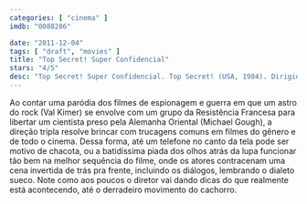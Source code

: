 ```yaml
---
categories: [ "cinema" ]
imdb: "0088286"

date: "2011-12-04"
tags: [ "draft", "movies" ]
title: "Top Secret! Super Confidencial"
stars: "4/5"
desc: "Top Secret! Super Confidencial. Top Secret! (USA, 1984). Dirigido por Jim Abrahams, David Zucker, Jerry Zucker. Escrito por Jim Abrahams, David Zucker, Jerry Zucker, Martyn Burke. Com Omar Sharif, Jeremy Kemp, Warren Clarke, Tristram Jellinek, Val Kilmer, Billy J. Mitchell, Major Wiley, Gertan Klauber, Richard Mayes."
---
```

Ao contar uma paródia dos filmes de espionagem e guerra em que um astro do rock (Val Kimer) se envolve com um grupo da Resistência Francesa para libertar um cientista preso pela Alemanha Oriental (Michael Gough), a direção tripla resolve brincar com trucagens comuns em filmes do gênero e de todo o cinema. Dessa forma, até um telefone no canto da tela pode ser motivo de chacota, ou a batidíssima piada dos olhos atrás da lupa funcionar tão bem na melhor sequência do filme, onde os atores contracenam uma cena invertida de trás pra frente, incluindo os diálogos, lembrando o dialeto sueco. Note como aos poucos o diretor vai dando dicas do que realmente está acontecendo, até o derradeiro movimento do cachorro.
